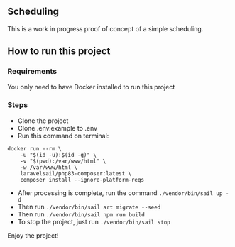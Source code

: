 ## Scheduling

This is a work in progress proof of concept of a simple scheduling.

## How to run this project

### Requirements

You only need to have Docker installed to run this project

### Steps
- Clone the project
- Clone .env.example to .env
- Run this command on terminal:

```shell
docker run --rm \
    -u "$(id -u):$(id -g)" \
    -v "$(pwd):/var/www/html" \
    -w /var/www/html \
    laravelsail/php83-composer:latest \
    composer install --ignore-platform-reqs
```
- After processing is complete, run the command `./vendor/bin/sail up -d`
- Then run `./vendor/bin/sail art migrate --seed`
- Then run `./vendor/bin/sail npm run build`
- To stop the project, just run `./vendor/bin/sail stop`

Enjoy the project!
